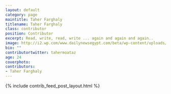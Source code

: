 ```yaml
---
layout: default
category: page
maintitle: Taher Farghaly
titlename: Taher Farghaly
class: contributor
position: Contributor
excerpt: Read, write, read, write ... again and again and again..
image: http://i2.wp.com/www.dailynewsegypt.com/beta/wp-content/uploads/2013/05/5-3.jpg
bio: ""
contributortwitter: tahermoataz
age: 24
coverphoto: 
contributors: 
- Taher Farghaly
---
```

{% include contrib_feed_post_layout.html %}
